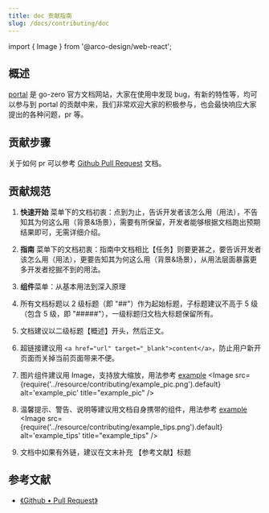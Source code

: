 ```yaml
---
title: doc 贡献指南
slug: /docs/contributing/doc
---
```


import { Image } from '@arco-design/web-react';

## 概述

<a href="https://github.com/zeromicro/portal" target="_blank">portal</a> 是 go-zero 官方文档网站，大家在使用中发现 bug，有新的特性等，均可以参与到 portal 的贡献中来，我们非常欢迎大家的积极参与，也会最快响应大家提出的各种问题，pr 等。

## 贡献步骤

关于如何 pr 可以参考 <a href="https://docs.github.com/en/github/collaborating-with-issues-and-pull-requests/proposing-changes-to-your-work-with-pull-requests" target="_blank">Github Pull Request</a> 文档。

## 贡献规范

1. **快速开始** 菜单下的文档初衷：点到为止，告诉开发者该怎么用（用法），不告知其为何这么用（背景&场景），需要有所保留，开发者能够根据文档跑出预期结果即可，无需详细介绍。
2. **指南** 菜单下的文档初衷：指南中文档相比【任务】则要更甚之，要告诉开发者该怎么用（用法），更要告知其为何这么用（背景&场景），从用法层面暴露更多开发者挖掘不到的用法。
3. **组件**菜单：从基本用法到深入原理
4. 所有文档标题以 2 级标题（即 "##"）作为起始标题，子标题建议不高于 5 级（包含 5 级，即 "#####"），一级标题归文档大标题保留所有。
5. 文档建议以二级标题【概述】开头，然后正文。
6. 超链接建议用 `<a href="url" target="_blank">content</a>`，防止用户新开页面而关掉当前页面带来不便。
7. 图片组件建议用 Image，支持放大缩放，用法参考 <a href="/docs/example" target="_blank">example</a>
<Image
      src={require('../resource/contributing/example_pic.png').default}
      alt='example_pic'
      title="example_pic"
/>

8. 温馨提示、警告、说明等建议用文档自身携带的组件，用法参考 <a href="/docs/example" target="_blank">example</a>
<Image
      src={require('../resource/contributing/example_tips.png').default}
      alt='example_tips'
      title="example_tips"
/>

9. 文档中如果有外链，建议在文末补充 【参考文献】标题

## 参考文献

- <a href="https://docs.github.com/en/github/collaborating-with-issues-and-pull-requests/proposing-changes-to-your-work-with-pull-requests" target="_blank">《Github • Pull Request》</a>
